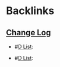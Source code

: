 
# Backlinks
## [Change Log](<Change Log.md>)
- #[D List](<D List.md>):

- #[D List](<D List.md>):

